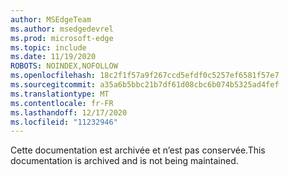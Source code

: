 ```yaml
---
author: MSEdgeTeam
ms.author: msedgedevrel
ms.prod: microsoft-edge
ms.topic: include
ms.date: 11/19/2020
ROBOTS: NOINDEX,NOFOLLOW
ms.openlocfilehash: 18c2f1f57a9f267ccd5efdf0c5257ef6581f57e7
ms.sourcegitcommit: a35a6b5bbc21b7df61d08cbc6b074b5325ad4fef
ms.translationtype: MT
ms.contentlocale: fr-FR
ms.lasthandoff: 12/17/2020
ms.locfileid: "11232946"
---
```

<span data-ttu-id="3353a-101">Cette documentation est archivée et n’est pas conservée.</span><span class="sxs-lookup"><span data-stu-id="3353a-101">This documentation is archived and is not being maintained.</span></span>  
